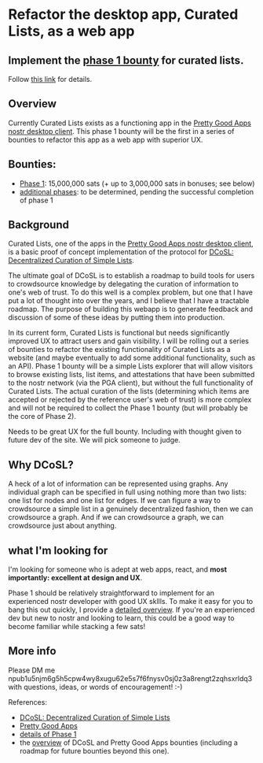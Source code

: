 Refactor the desktop app, Curated Lists, as a web app
=====
Implement the [phase 1 bounty](https://github.com/wds4/DCoSL/blob/main/bounties/curatedLists/phase1.md) for curated lists. 
-----

Follow [this link](https://github.com/wds4/DCoSL/blob/main/bounties/curatedLists/phase1.md) for details.

## Overview

Currently Curated Lists exists as a functioning app in the [Pretty Good Apps nostr desktop client](https://github.com/wds4/pretty-good). This phase 1 bounty will be the first in a series of bounties to refactor this app as a web app with superior UX.

## Bounties: 
- [Phase 1](https://github.com/wds4/DCoSL/blob/main/bounties/curatedLists/phase1.md): 15,000,000 sats (+ up to 3,000,000 sats in bonuses; see below)
- [additional phases](https://github.com/wds4/DCoSL/tree/main/bounties/curatedLists): to be determined, pending the successful completion of phase 1

## Background

Curated Lists, one of the apps in the [Pretty Good Apps nostr desktop client](https://github.com/wds4/pretty-good), is a basic proof of concept implementation of the protocol for [DCoSL: Decentralized Curation of Simple Lists](https://github.com/wds4/dcosl).

The ultimate goal of DCoSL is to establish a roadmap to build tools for users to crowdsource knowledge by delegating the curation of information to one's web of trust. To do this well is a complex problem, but one that I have put a lot of thought into over the years, and I believe that I have a tractable roadmap. The purpose of building this webapp is to generate feedback and discussion of some of these ideas by putting them into production.

In its current form, Curated Lists is functional but needs significantly improved UX to attract users and gain visibility. I will be rolling out a series of bounties to refactor the existing functionality of Curated Lists as a website (and maybe eventually to add some additional functionality, such as an API). Phase 1 bounty will be a simple Lists explorer that will allow visitors to browse existing lists, list items, and attestations that have been submitted to the nostr network (via the PGA client), but without the full functionality of Curated Lists. The actual curation of the lists (determining which items are accepted or rejected by the reference user's web of trust) is more complex and will not be required to collect the Phase 1 bounty (but will probably be the core of Phase 2).

Needs to be great UX for the full bounty. Including with thought given to future dev of the site. We will pick someone to judge.

## Why DCoSL?

A heck of a lot of information can be represented using graphs. Any individual graph can be specified in full using nothing more than two lists: one list for nodes and one list for edges. If we can figure a way to crowdsource a simple list in a genuinely decentralized fashion, then we can crowdsource a graph. And if we can crowdsource a graph, we can crowdsource just about anything.

## what I'm looking for

I'm looking for someone who is adept at web apps, react, and **most importantly: excellent at design and UX**.

Phase 1 should be relatively straightforward to implement for an experienced nostr developer with good UX skllls. To make it easy for you to bang this out quickly, I provide a [detailed overview](https://github.com/wds4/DCoSL/blob/main/bounties/curatedLists/phase1.md). If you're an experienced dev but new to nostr and looking to learn, this could be a good way to become familiar while stacking a few sats!

## More info

Please DM me npub1u5njm6g5h5cpw4wy8xugu62e5s7f6fnysv0sj0z3a8rengt2zqhsxrldq3 with questions, ideas, or words of encouragement! :-)

References:
- [DCoSL: Decentralized Curation of Simple Lists](https://github.com/wds4/DCoSL)
- [Pretty Good Apps](https://github.com/wds4/pretty-good)
- [details of Phase 1](https://github.com/wds4/DCoSL/blob/main/bounties/curatedLists/phase1.md)
- the [overview](https://github.com/wds4/DCoSL/tree/main/bounties) of DCoSL and Pretty Good Apps bounties (including a roadmap for future bounties beyond this one).
